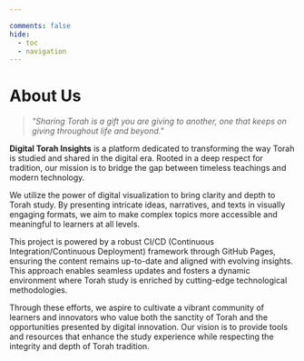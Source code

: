 ```yaml
---

comments: false
hide: 
  - toc 
  - navigation
---
```


# About Us

> _"Sharing Torah is a gift you are giving to another, one that keeps on giving throughout life and beyond."_  


**Digital Torah Insights** is a platform dedicated to transforming the way Torah is studied and shared in the digital era. Rooted in a deep respect for tradition, our mission is to bridge the gap between timeless teachings and modern technology. 

We utilize the power of digital visualization to bring clarity and depth to Torah study. By presenting intricate ideas, narratives, and texts in visually engaging formats, we aim to make complex topics more accessible and meaningful to learners at all levels.

This project is powered by a robust CI/CD (Continuous Integration/Continuous Deployment) framework through GitHub Pages, ensuring the content remains up-to-date and aligned with evolving insights. This approach enables seamless updates and fosters a dynamic environment where Torah study is enriched by cutting-edge technological methodologies.

Through these efforts, we aspire to cultivate a vibrant community of learners and innovators who value both the sanctity of Torah and the opportunities presented by digital innovation. Our vision is to provide tools and resources that enhance the study experience while respecting the integrity and depth of Torah tradition.
